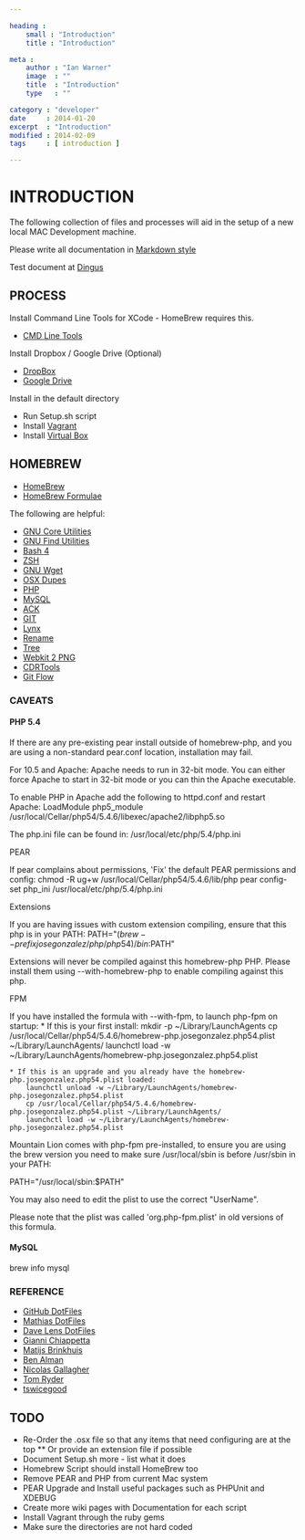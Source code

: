```yaml
---

heading :
    small : "Introduction"
    title : "Introduction"

meta :
    author : "Ian Warner"
    image  : ""
    title  : "Introduction"
    type   : ""

category : "developer"
date     : 2014-01-20
excerpt  : "Introduction"
modified : 2014-02-09
tags     : [ introduction ]

---
```


# INTRODUCTION

The following collection of files and processes will aid in the setup of a new
local MAC Development machine.

Please write all documentation in [Markdown style](http://daringfireball.net/projects/markdown/)

Test document at [Dingus](http://daringfireball.net/projects/markdown/dingus)

## PROCESS

Install Command Line Tools for XCode - HomeBrew requires this.

* [CMD Line Tools](https://developer.apple.com/downloads/index.action)

Install Dropbox / Google Drive (Optional)

* [DropBox](http://db.tt/ustBzUf)
* [Google Drive](https://tools.google.com/dlpage/drive)

Install in the default directory

* Run Setup.sh script
* Install [Vagrant](http://vagrantup.com/)
* Install [Virtual Box](https://www.virtualbox.org/wiki/Downloads/)

## HOMEBREW

* [HomeBrew](http://mxcl.github.com/homebrew/)
* [HomeBrew Formulae](https://github.com/mxcl/homebrew/tree/master/Library/Formula)

The following are helpful:

* [GNU Core Utilities](http://www.gnu.org/software/coreutils/)
* [GNU Find Utilities](http://www.gnu.org/software/findutils/)
* [Bash 4](http://www.gnu.org/software/bash/)
* [ZSH](http://www.zsh.org/)
* [GNU Wget](http://www.gnu.org/software/wget/)
* [OSX Dupes](https://github.com/Homebrew/homebrew-dupes)
* [PHP](https://github.com/josegonzalez/homebrew-php)
* [MySQL](https://github.com/mxcl/homebrew)
* [ACK](http://betterthangrep.com/)
* [GIT](http://git-scm.com)
* [Lynx](http://lynx.isc.org/)
* [Rename](http://plasmasturm.org/code/rename)
* [Tree](http://mama.indstate.edu/users/ice/tree/)
* [Webkit 2 PNG](http://www.paulhammond.org/webkit2png/)
* [CDRTools]()
* [Git Flow](https://github.com/nvie/gitflow)

### CAVEATS

#### PHP 5.4

If there are any pre-existing pear install outside of homebrew-php, and you are
using a non-standard pear.conf location, installation may fail.

For 10.5 and Apache:
    Apache needs to run in 32-bit mode. You can either force Apache to start
    in 32-bit mode or you can thin the Apache executable.

To enable PHP in Apache add the following to httpd.conf and restart Apache:
    LoadModule php5_module /usr/local/Cellar/php54/5.4.6/libexec/apache2/libphp5.so

The php.ini file can be found in:
    /usr/local/etc/php/5.4/php.ini

PEAR

If pear complains about permissions, 'Fix' the default PEAR permissions and config:
    chmod -R ug+w /usr/local/Cellar/php54/5.4.6/lib/php
    pear config-set php_ini /usr/local/etc/php/5.4/php.ini

Extensions

If you are having issues with custom extension compiling, ensure that this php is
in your PATH:
    PATH="$(brew --prefix josegonzalez/php/php54)/bin:$PATH"

Extensions will never be compiled against this homebrew-php PHP. Please install them
using --with-homebrew-php to enable compiling against this php.

FPM

If you have installed the formula with --with-fpm, to launch php-fpm on startup:
    * If this is your first install:
        mkdir -p ~/Library/LaunchAgents
        cp /usr/local/Cellar/php54/5.4.6/homebrew-php.josegonzalez.php54.plist ~/Library/LaunchAgents/
        launchctl load -w ~/Library/LaunchAgents/homebrew-php.josegonzalez.php54.plist

    * If this is an upgrade and you already have the homebrew-php.josegonzalez.php54.plist loaded:
        launchctl unload -w ~/Library/LaunchAgents/homebrew-php.josegonzalez.php54.plist
        cp /usr/local/Cellar/php54/5.4.6/homebrew-php.josegonzalez.php54.plist ~/Library/LaunchAgents/
        launchctl load -w ~/Library/LaunchAgents/homebrew-php.josegonzalez.php54.plist

Mountain Lion comes with php-fpm pre-installed, to ensure you are using the brew version you need to make sure /usr/local/sbin is before /usr/sbin in your PATH:

  PATH="/usr/local/sbin:$PATH"

You may also need to edit the plist to use the correct "UserName".

Please note that the plist was called 'org.php-fpm.plist' in old versions of this formula.

#### MySQL

brew info mysql

### REFERENCE

* [GitHub DotFiles](http://dotfiles.github.com/)
* [Mathias DotFiles](https://github.com/mathiasbynens/dotfiles)
* [Dave Lens DotFiles](https://github.com/davelens/dotfiles)
* [Gianni Chiappetta](https://github.com/gf3/dotfiles)
* [Matijs Brinkhuis](https://github.com/matijs/dotfiles)
* [Ben Alman](https://github.com/cowboy/dotfiles)
* [Nicolas Gallagher](https://github.com/necolas/dotfiles)
* [Tom Ryder](https://github.com/tejr/dotfiles)
* [tswicegood](https://github.com/revans/bash-it)

## TODO

* Re-Order the .osx file so that any items that need configuring are at the top
** Or provide an extension file if possible
* Document Setup.sh more - list what it does
* Homebrew Script should install HomeBrew too
* Remove PEAR and PHP from current Mac system
* PEAR Upgrade and Install useful packages such as PHPUnit and XDEBUG
* Create more wiki pages with Documentation for each script
* Install Vagrant through the ruby gems
* Make sure the directories are not hard coded